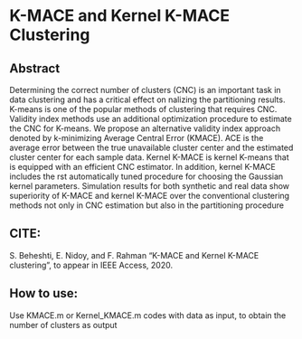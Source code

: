 # K-MACE and Kernel K-MACE Clustering
## Abstract
Determining the correct number of clusters (CNC)
is an important task in data clustering and has a critical effect on
nalizing the partitioning results. K-means is one of the popular
methods of clustering that requires CNC. Validity index methods
use an additional optimization procedure to estimate the CNC
for K-means. We propose an alternative validity index approach
denoted by k-minimizing Average Central Error (KMACE). ACE
is the average error between the true unavailable cluster center
and the estimated cluster center for each sample data. Kernel
K-MACE is kernel K-means that is equipped with an efficient
CNC estimator. In addition, kernel K-MACE includes the rst
automatically tuned procedure for choosing the Gaussian kernel
parameters. Simulation results for both synthetic and real data
show superiority of K-MACE and kernel K-MACE over the
conventional clustering methods not only in CNC estimation but
also in the partitioning procedure


## CITE:
S. Beheshti, E. Nidoy, and F. Rahman “K-MACE and Kernel K-MACE clustering”, to appear in IEEE Access, 2020.  


## How to use:
Use KMACE.m or Kernel_KMACE.m codes with data as input, to obtain the number of clusters as output

